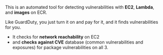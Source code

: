 This is an automated tool for detecting vulnerabilities with **EC2**, **Lambda**, and **images** on ECR.

Like GuardDuty, you just turn it on and pay for it, and it finds vulnerabilities for you.

- It checks for **network reachability** on EC2
- and **checks against CVE** database (common vulnerabilities and exposures) for package vulnerabilities on all 3.

